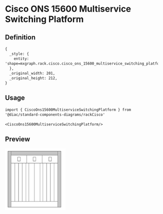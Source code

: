 # Cisco ONS 15600 Multiservice Switching Platform

## Definition

```
{
  _style: { 
    entity: 'shape=mxgraph.rack.cisco.cisco_ons_15600_multiservice_switching_platform;html=1;labelPosition=right;align=left;spacingLeft=15;dashed=0;shadow=0;fillColor=#ffffff;',
  },
  _original_width: 201,
  _original_height: 212,
}
```

## Usage

```
import { CiscoOns15600MultiserviceSwitchingPlatform } from '@diac/standard-components-diagrams/rackCisco'

<CiscoOns15600MultiserviceSwitchingPlatform/>
```

## Preview

<img src="./cisco-ons-15600-multiservice-switching-platform.png" width="200"/>
